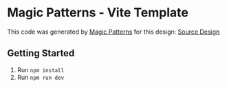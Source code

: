# Magic Patterns - Vite Template

This code was generated by [Magic Patterns](https://magicpatterns.com) for this design: [Source Design](https://www.magicpatterns.com/c/9tqxyxlrgxdlumhohkr4lz)

## Getting Started

1. Run `npm install`
2. Run `npm run dev`
